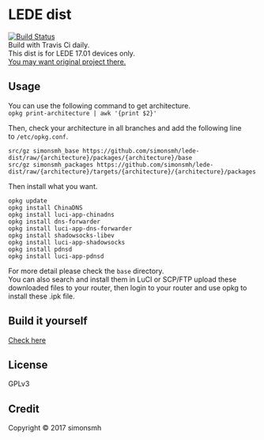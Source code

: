 # LEDE dist
[![Build Status](https://travis-ci.org/simonsmh/lede-dist.svg?branch=master)](https://travis-ci.org/simonsmh/lede-dist)  
Build with Travis Ci daily.  
This dist is for LEDE 17.01 devices only.  
[You may want original project there.](http://openwrt-dist.sourceforge.net)

## Usage
You can use the following command to get architecture.  
`opkg print-architecture | awk '{print $2}'`

Then, check your architecture in all branches and add the following line to `/etc/opkg.conf`. 
```
src/gz simonsmh_base https://github.com/simonsmh/lede-dist/raw/{architecture}/packages/{architecture}/base
src/gz simonsmh_packages https://github.com/simonsmh/lede-dist/raw/{architecture}/targets/{architecture}/{architecture}/packages
```

Then install what you want.
```
opkg update
opkg install ChinaDNS
opkg install luci-app-chinadns
opkg install dns-forwarder
opkg install luci-app-dns-forwarder
opkg install shadowsocks-libev
opkg install luci-app-shadowsocks
opkg install pdnsd
opkg install luci-app-pdnsd
```
For more detail please check the `base` directory.  
You can also search and install them in LuCI or SCP/FTP upload these downloaded files to your router, then login to your router and use opkg to install these .ipk file.
## Build it yourself
[Check here](https://github.com/simonsmh/lede-dist/blob/master/.travis.yml)

## License
GPLv3

## Credit
Copyright © 2017 simonsmh
